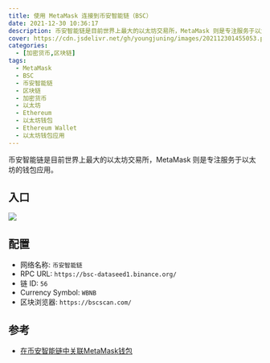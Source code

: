 ```yaml
---
title: 使用 MetaMask 连接到币安智能链（BSC）
date: 2021-12-30 10:36:17
description: 币安智能链是目前世界上最大的以太坊交易所，MetaMask 则是专注服务于以太坊的钱包应用。
cover: https://cdn.jsdelivr.net/gh/youngjuning/images/202112301455053.png
categories:
  - [加密货币,区块链]
tags:
  - MetaMask
  - BSC
  - 币安智能链
  - 区块链
  - 加密货币
  - 以太坊
  - Ethereum
  - 以太坊钱包
  - Ethereum Wallet
  - 以太坊钱包应用
---
```


<ins class="adsbygoogle" style="display:block; text-align:center;"  data-ad-layout="in-article" data-ad-format="fluid" data-ad-client="ca-pub-7962287588031867" data-ad-slot="2542544532"></ins><script> (adsbygoogle = window.adsbygoogle || []).push({});</script>

币安智能链是目前世界上最大的以太坊交易所，MetaMask 则是专注服务于以太坊的钱包应用。

## 入口

![](https://cdn.jsdelivr.net/gh/youngjuning/images/202112301451827.png)

## 配置

- 网络名称: `币安智能链`
- RPC URL: `https://bsc-dataseed1.binance.org/`
- 链 ID: `56`
- Currency Symbol: `WBNB`
- 区块浏览器: `https://bscscan.com/`

## 参考

- [在币安智能链中关联MetaMask钱包](https://academy.binance.com/zh/articles/connecting-metamask-to-binance-smart-chain)
